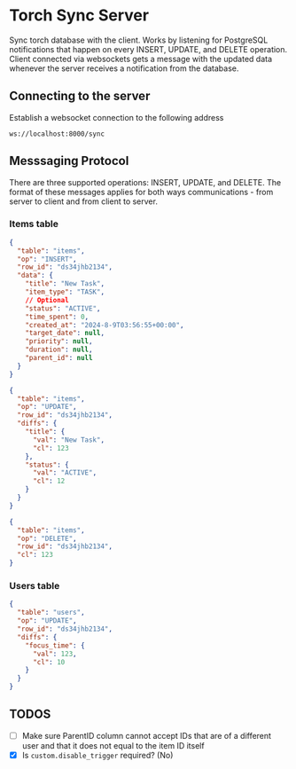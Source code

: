 # Torch Sync Server

Sync torch database with the client. Works by listening for PostgreSQL notifications that happen on every INSERT, UPDATE, and DELETE operation. Client connected via websockets gets a message with the updated data whenever the server receives a notification from the database.

## Connecting to the server

Establish a websocket connection to the following address

```
ws://localhost:8000/sync
```

## Messsaging Protocol

There are three supported operations: INSERT, UPDATE, and DELETE. The format of these messages applies for both ways communications - from server to client and from client to server.

### Items table

```json
{
  "table": "items",
  "op": "INSERT",
  "row_id": "ds34jhb2134",
  "data": {
    "title": "New Task",
    "item_type": "TASK",
    // Optional
    "status": "ACTIVE",
    "time_spent": 0,
    "created_at": "2024-8-9T03:56:55+00:00",
    "target_date": null,
    "priority": null,
    "duration": null,
    "parent_id": null
  }
}
```

```json
{
  "table": "items",
  "op": "UPDATE",
  "row_id": "ds34jhb2134",
  "diffs": {
    "title": {
      "val": "New Task",
      "cl": 123
    },
    "status": {
      "val": "ACTIVE",
      "cl": 12
    }
  }
}
```

```json
{
  "table": "items",
  "op": "DELETE",
  "row_id": "ds34jhb2134",
  "cl": 123
}
```

### Users table

```json
{
  "table": "users",
  "op": "UPDATE",
  "row_id": "ds34jhb2134",
  "diffs": {
    "focus_time": {
      "val": 123,
      "cl": 10
    }
  }
}
```

## TODOS

- [ ] Make sure ParentID column cannot accept IDs that are of a different user and that it does not equal to the item ID itself
- [x] Is `custom.disable_trigger` required? (No)
